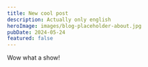```yaml
---
title: New cool post
description: Actually only english
heroImage: images/blog-placeholder-about.jpg
pubDate: 2024-05-24
featured: false
---
```

Wow what a show!